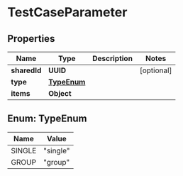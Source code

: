 

# TestCaseParameter


## Properties

| Name | Type | Description | Notes |
|------------ | ------------- | ------------- | -------------|
|**sharedId** | **UUID** |  |  [optional] |
|**type** | [**TypeEnum**](#TypeEnum) |  |  |
|**items** | **Object** |  |  |



## Enum: TypeEnum

| Name | Value |
|---- | -----|
| SINGLE | &quot;single&quot; |
| GROUP | &quot;group&quot; |



